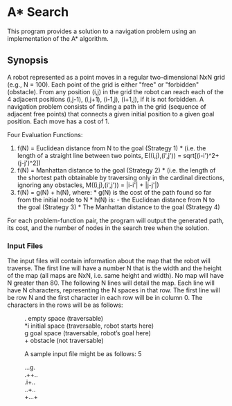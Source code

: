 A* Search
==========
This program provides a solution to a navigation problem using an implementation of the A* algorithm. 

## Synopsis
A robot represented as a point moves in a regular two-dimensional NxN grid (e.g., N =
100). Each point of the grid is either "free" or "forbidden" (obstacle). From any position (i,j)
in the grid the robot can reach each of the 4 adjacent positions (i,j-1), (i,j+1), (i-1,j), (i+1,j),
if it is not forbidden. A navigation problem consists of finding a path in the grid (sequence
of adjacent free points) that connects a given initial position to a given goal position. Each
move has a cost of 1. 

Four Evaluation Functions:
  1. f(N) = Euclidean distance from N to the goal (Strategy 1) 
    * (i.e. the length of a straight line between two points, E((i,j),(i',j')) = sqrt[(i-i')^2+(j-j')^2])
  2. f(N) = Manhattan distance to the goal (Strategy 2) 
    * (i.e. the length of the shortest path obtainable by traversing only in the cardinal directions, ignoring any obstacles, M((i,j),(i',j')) = |i-i'| + |j-j'|) 
  3. f(N) = g(N) + h(N), where: 
    * g(N) is the cost of the path found so far from the initial node to N 
    * h(N) is: - the Euclidean distance from N to the goal (Strategy 3)
    * The Manhattan distance to the goal (Strategy 4) 


For each problem-function pair, the program will output the generated path, its cost, and the
number of nodes in the search tree when the solution.

### Input Files
The input files will contain information about the map that the robot will traverse. The first line will
have a number N that is the width and the height of the map (all maps are NxN, i.e. same height and
width). No map will have N greater than 80. The following N lines will detail the map. Each line
will have N characters, representing the N spaces in that row. The first line will be row N and the
first character in each row will be in column 0. The characters in the rows will be as follows:
<dd>. empty space (traversable)<dd><dd>*i initial space (traversable, robot starts here)<dd><dd>g goal space (traversable, robot’s goal here)<dd><dd>+ obstacle (not traversable) <dd>

A sample input file might be as follows:
5	
<dd>...g.<dd><dd>.++..<dd><dd>.i+..<dd>	<dd>..+..<dd><dd>+...+<dd>	
